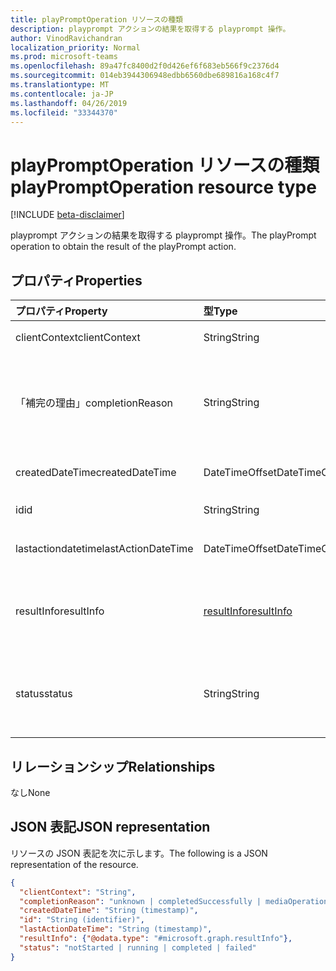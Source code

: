 ```yaml
---
title: playPromptOperation リソースの種類
description: playprompt アクションの結果を取得する playprompt 操作。
author: VinodRavichandran
localization_priority: Normal
ms.prod: microsoft-teams
ms.openlocfilehash: 89a47fc8400d2f0d426ef6f683eb566f9c2376d4
ms.sourcegitcommit: 014eb3944306948edbb6560dbe689816a168c4f7
ms.translationtype: MT
ms.contentlocale: ja-JP
ms.lasthandoff: 04/26/2019
ms.locfileid: "33344370"
---
```

# <a name="playpromptoperation-resource-type"></a><span data-ttu-id="44582-103">playPromptOperation リソースの種類</span><span class="sxs-lookup"><span data-stu-id="44582-103">playPromptOperation resource type</span></span>

[!INCLUDE [beta-disclaimer](../../includes/beta-disclaimer.md)]

<span data-ttu-id="44582-104">playprompt アクションの結果を取得する playprompt 操作。</span><span class="sxs-lookup"><span data-stu-id="44582-104">The playPrompt operation to obtain the result of the playPrompt action.</span></span>

## <a name="properties"></a><span data-ttu-id="44582-105">プロパティ</span><span class="sxs-lookup"><span data-stu-id="44582-105">Properties</span></span>

| <span data-ttu-id="44582-106">プロパティ</span><span class="sxs-lookup"><span data-stu-id="44582-106">Property</span></span>            | <span data-ttu-id="44582-107">型</span><span class="sxs-lookup"><span data-stu-id="44582-107">Type</span></span>                        | <span data-ttu-id="44582-108">説明</span><span class="sxs-lookup"><span data-stu-id="44582-108">Description</span></span>|
|:--------------------|:----------------------------|:-----------------------------------------------------------------------------------|
| <span data-ttu-id="44582-109">clientContext</span><span class="sxs-lookup"><span data-stu-id="44582-109">clientContext</span></span>       | <span data-ttu-id="44582-110">String</span><span class="sxs-lookup"><span data-stu-id="44582-110">String</span></span>                      | <span data-ttu-id="44582-111">クライアントコンテキスト。</span><span class="sxs-lookup"><span data-stu-id="44582-111">The client context.</span></span>                                                                |
| <span data-ttu-id="44582-112">「補完の理由」</span><span class="sxs-lookup"><span data-stu-id="44582-112">completionReason</span></span>    | <span data-ttu-id="44582-113">String</span><span class="sxs-lookup"><span data-stu-id="44582-113">String</span></span>                      | <span data-ttu-id="44582-114">可能な値は、`unknown`、`completedSuccessfully`、`mediaOperationCanceled` です。</span><span class="sxs-lookup"><span data-stu-id="44582-114">Possible values are: `unknown`, `completedSuccessfully`, `mediaOperationCanceled`.</span></span> |
| <span data-ttu-id="44582-115">createdDateTime</span><span class="sxs-lookup"><span data-stu-id="44582-115">createdDateTime</span></span>     | <span data-ttu-id="44582-116">DateTimeOffset</span><span class="sxs-lookup"><span data-stu-id="44582-116">DateTimeOffset</span></span>              | <span data-ttu-id="44582-117">操作の開始時刻。</span><span class="sxs-lookup"><span data-stu-id="44582-117">The start time of the operation.</span></span>                                                   |
| <span data-ttu-id="44582-118">id</span><span class="sxs-lookup"><span data-stu-id="44582-118">id</span></span>                  | <span data-ttu-id="44582-119">String</span><span class="sxs-lookup"><span data-stu-id="44582-119">String</span></span>                      | <span data-ttu-id="44582-120">読み取り専用です。</span><span class="sxs-lookup"><span data-stu-id="44582-120">Read-only.</span></span>                                                                         |
| <span data-ttu-id="44582-121">lastactiondatetime</span><span class="sxs-lookup"><span data-stu-id="44582-121">lastActionDateTime</span></span>  | <span data-ttu-id="44582-122">DateTimeOffset</span><span class="sxs-lookup"><span data-stu-id="44582-122">DateTimeOffset</span></span>              | <span data-ttu-id="44582-123">操作の最後の操作の時刻。</span><span class="sxs-lookup"><span data-stu-id="44582-123">The time of the last action of the operation.</span></span>                                      |
| <span data-ttu-id="44582-124">resultInfo</span><span class="sxs-lookup"><span data-stu-id="44582-124">resultInfo</span></span>          | [<span data-ttu-id="44582-125">resultInfo</span><span class="sxs-lookup"><span data-stu-id="44582-125">resultInfo</span></span>](resultInfo.md) | <span data-ttu-id="44582-126">結果の情報。</span><span class="sxs-lookup"><span data-stu-id="44582-126">The result information.</span></span> <span data-ttu-id="44582-127">読み取り専用です。</span><span class="sxs-lookup"><span data-stu-id="44582-127">Read-only.</span></span> <span data-ttu-id="44582-128">サーバーによって生成されます。</span><span class="sxs-lookup"><span data-stu-id="44582-128">Server generated.</span></span>                               |
| <span data-ttu-id="44582-129">status</span><span class="sxs-lookup"><span data-stu-id="44582-129">status</span></span>              | <span data-ttu-id="44582-130">String</span><span class="sxs-lookup"><span data-stu-id="44582-130">String</span></span>                      | <span data-ttu-id="44582-131">使用可能な値: `notStarted`、`running`、`completed`、`failed`。</span><span class="sxs-lookup"><span data-stu-id="44582-131">Possible values are: `notStarted`, `running`, `completed`, `failed`.</span></span>               |

## <a name="relationships"></a><span data-ttu-id="44582-132">リレーションシップ</span><span class="sxs-lookup"><span data-stu-id="44582-132">Relationships</span></span>
<span data-ttu-id="44582-133">なし</span><span class="sxs-lookup"><span data-stu-id="44582-133">None</span></span>

## <a name="json-representation"></a><span data-ttu-id="44582-134">JSON 表記</span><span class="sxs-lookup"><span data-stu-id="44582-134">JSON representation</span></span>

<span data-ttu-id="44582-135">リソースの JSON 表記を次に示します。</span><span class="sxs-lookup"><span data-stu-id="44582-135">The following is a JSON representation of the resource.</span></span>

<!-- {
  "blockType": "resource",
  "optionalProperties": [

  ],
  "@odata.type": "microsoft.graph.playPromptOperation"
}-->
```json
{
  "clientContext": "String",
  "completionReason": "unknown | completedSuccessfully | mediaOperationCanceled",
  "createdDateTime": "String (timestamp)",
  "id": "String (identifier)",
  "lastActionDateTime": "String (timestamp)",
  "resultInfo": {"@odata.type": "#microsoft.graph.resultInfo"},
  "status": "notStarted | running | completed | failed"
}
```

<!-- uuid: 8fcb5dbc-d5aa-4681-8e31-b001d5168d79
2015-10-25 14:57:30 UTC -->
<!--
{
  "type": "#page.annotation",
  "description": "playPromptOperation resource",
  "keywords": "",
  "section": "documentation",
  "tocPath": "",
  "suppressions": []
}
-->
